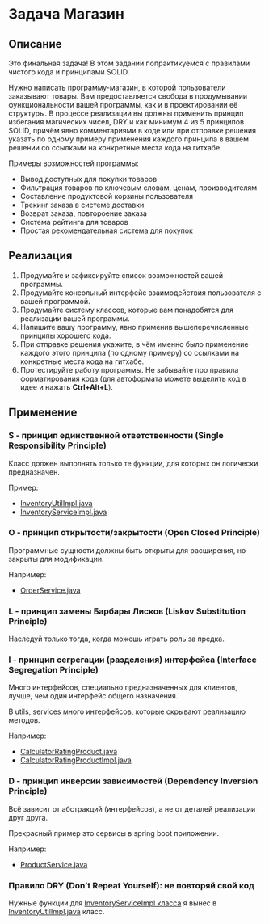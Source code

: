 # Задача Магазин

## Описание
Это финальная задача! В этом задании попрактикуемся с правилами чистого кода и принципами SOLID.

Нужно написать программу-магазин, в которой пользователи заказывают товары. Вам предоставляется свобода в продумывании функциональности вашей программы, как и в проектировании её структуры. В процессе реализации вы должны применить принцип избегания магических чисел, DRY и как минимум 4 из 5 принципов SOLID, причём явно комментариями в коде или при отправке решения указать по одному примеру применения каждого принципа в вашем решении со ссылками на конкретные места кода на гитхабе.

Примеры возможностей программы:
* Вывод доступных для покупки товаров
* Фильтрация товаров по ключевым словам, ценам, производителям
* Составление продуктовой корзины пользователя
* Трекинг заказа в системе доставки
* Возврат заказа, повтороение заказа
* Система рейтинга для товаров
* Простая рекомендательная система для покупок

## Реализация
1. Продумайте и зафиксируйте список возможностей вашей программы.
2. Продумайте консольный интерфейс взаимодействия пользователя с вашей программой.
3. Продумайте систему классов, которые вам понадобятся для реализации вашей программы.
4. Напишите вашу программу, явно применив вышеперечисленные принципы хорошего кода.
5. При отправке решения укажите, в чём именно было применение каждого этого принципа (по одному примеру) со ссылками на конкретные места кода на гитхабе.
6. Протестируйте работу программы. Не забывайте про правила форматирования кода (для автоформата можете выделить код в идее и нажать **Ctrl+Alt+L**).

## Применение
### S - принцип единственной ответственности (Single Responsibility Principle)
Класс должен выполнять только те функции, для которых он логически предназначен.

Пример:
- [InventoryUtilImpl.java](ecommerce-service/src/main/java/com/dromakin/ecommerce/utils/InventoryUtilImpl.java)
- [InventoryServiceImpl.java](ecommerce-service/src/main/java/com/dromakin/ecommerce/services/InventoryServiceImpl.java)

### O - принцип открытости/закрытости (Open Closed Principle)
Программные сущности должны быть открыты для расширения, но закрыты для
модификации.

Например:
- [OrderService.java](ecommerce-service/src/main/java/com/dromakin/ecommerce/services/OrderService.java)

### L - принцип замены Барбары Лисков (Liskov Substitution Principle)
Наследуй только тогда, когда можешь играть роль за предка.


### I - принцип сегрегации (разделения) интерфейса (Interface Segregation Principle)
Много интерфейсов, специально предназначенных для клиентов, лучше, чем один
интерфейс общего назначения.

В utils, services много интерфейсов, которые скрывают реализацию методов.

Например:
- [CalculatorRatingProduct.java](ecommerce-service/src/main/java/com/dromakin/ecommerce/utils/CalculatorRatingProduct.java)
- [CalculatorRatingProductImpl.java](ecommerce-service/src/main/java/com/dromakin/ecommerce/utils/CalculatorRatingProductImpl.java)

### D - принцип инверсии зависимостей (Dependency Inversion Principle)
Всё зависит от абстракций (интерфейсов), а не от деталей реализации друг друга.

Прекрасный пример это сервисы в spring boot приложении.

Например:
- [ProductService.java](ecommerce-service/src/main/java/com/dromakin/ecommerce/services/ProductService.java)

### Правило DRY (Don’t Repeat Yourself): не повторяй свой код

Нужные функции для [InventoryServiceImpl класса](ecommerce-service/src/main/java/com/dromakin/ecommerce/services/InventoryServiceImpl.java) я вынес в [InventoryUtilImpl.java](ecommerce-service/src/main/java/com/dromakin/ecommerce/utils/InventoryUtilImpl.java) класс.


